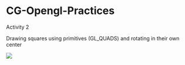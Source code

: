 # CG-Opengl-Practices

Activity 2

Drawing squares using primitives (GL_QUADS) and rotating in their own center

<img src=https://i.imgur.com/DirJQli.png />
